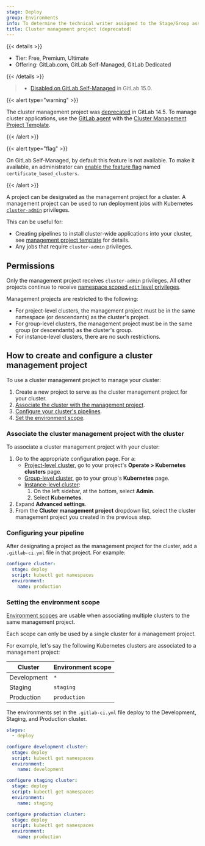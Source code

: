 ```yaml
---
stage: Deploy
group: Environments
info: To determine the technical writer assigned to the Stage/Group associated with this page, see https://handbook.gitlab.com/handbook/product/ux/technical-writing/#assignments
title: Cluster management project (deprecated)
---
```


{{< details >}}

- Tier: Free, Premium, Ultimate
- Offering: GitLab.com, GitLab Self-Managed, GitLab Dedicated

{{< /details >}}

> - [Disabled on GitLab Self-Managed](https://gitlab.com/gitlab-org/gitlab/-/issues/353410) in GitLab 15.0.

{{< alert type="warning" >}}

The cluster management project was [deprecated](https://gitlab.com/groups/gitlab-org/configure/-/epics/8) in GitLab 14.5.
To manage cluster applications, use the [GitLab agent](agent/_index.md)
with the [Cluster Management Project Template](management_project_template.md).

{{< /alert >}}

{{< alert type="flag" >}}

On GitLab Self-Managed, by default this feature is not available. To make it available, an administrator can [enable the feature flag](../../administration/feature_flags.md) named `certificate_based_clusters`.

{{< /alert >}}

A project can be designated as the management project for a cluster.
A management project can be used to run deployment jobs with
Kubernetes
[`cluster-admin`](https://kubernetes.io/docs/reference/access-authn-authz/rbac/#user-facing-roles)
privileges.

This can be useful for:

- Creating pipelines to install cluster-wide applications into your cluster, see [management project template](management_project_template.md) for details.
- Any jobs that require `cluster-admin` privileges.

## Permissions

Only the management project receives `cluster-admin` privileges. All
other projects continue to receive [namespace scoped `edit` level privileges](../project/clusters/cluster_access.md#rbac-cluster-resources).

Management projects are restricted to the following:

- For project-level clusters, the management project must be in the same
  namespace (or descendants) as the cluster's project.
- For group-level clusters, the management project must be in the same
  group (or descendants) as the cluster's group.
- For instance-level clusters, there are no such restrictions.

## How to create and configure a cluster management project

To use a cluster management project to manage your cluster:

1. Create a new project to serve as the cluster management project
   for your cluster.
1. [Associate the cluster with the management project](#associate-the-cluster-management-project-with-the-cluster).
1. [Configure your cluster's pipelines](#configuring-your-pipeline).
1. [Set the environment scope](#setting-the-environment-scope).

### Associate the cluster management project with the cluster

To associate a cluster management project with your cluster:

1. Go to the appropriate configuration page. For a:
   - [Project-level cluster](../project/clusters/_index.md), go to your project's
     **Operate > Kubernetes clusters** page.
   - [Group-level cluster](../group/clusters/_index.md), go to your group's **Kubernetes**
     page.
   - [Instance-level cluster](../instance/clusters/_index.md):
     1. On the left sidebar, at the bottom, select **Admin**.
     1. Select **Kubernetes**.
1. Expand **Advanced settings**.
1. From the **Cluster management project** dropdown list, select the cluster management project
   you created in the previous step.

### Configuring your pipeline

After designating a project as the management project for the cluster,
add a `.gitlab-ci.yml` file in that project. For example:

```yaml
configure cluster:
  stage: deploy
  script: kubectl get namespaces
  environment:
    name: production
```

### Setting the environment scope

[Environment scopes](../project/clusters/multiple_kubernetes_clusters.md#setting-the-environment-scope)
are usable when associating multiple clusters to the same management
project.

Each scope can only be used by a single cluster for a management project.

For example, let's say the following Kubernetes clusters are associated
to a management project:

| Cluster     | Environment scope |
| ----------- | ----------------- |
| Development | `*`               |
| Staging     | `staging`         |
| Production  | `production`      |

The environments set in the `.gitlab-ci.yml` file deploy to the
Development, Staging, and Production cluster.

```yaml
stages:
  - deploy

configure development cluster:
  stage: deploy
  script: kubectl get namespaces
  environment:
    name: development

configure staging cluster:
  stage: deploy
  script: kubectl get namespaces
  environment:
    name: staging

configure production cluster:
  stage: deploy
  script: kubectl get namespaces
  environment:
    name: production
```
